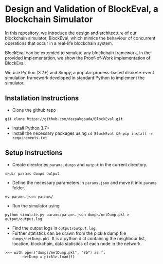 # Design and Validation of BlockEval, a Blockchain Simulator

In this repository, we introduce the design and architecture of our
blockchain simulator, BlockEval, which mimics the behaviour
of concurrent operations that occur in a real-life blockchain
system.

BlockEval can be extended to simulate any blockchain framework. In 
the provided implementation, we show the Proof-of-Work implementation
of BlockEval.

We use Python (3.7+) and Simpy, a popular process-based
discrete-event simulation framework developed in standard
Python to implement the simulator.

## Installation Instructions
* Clone the github repo
``` 
git clone https://github.com/deepakgouda/BlockEval.git 
```
* Install Python 3.7+
* Install the necessary packages using `cd BlockEval && pip install -r requirements.txt`

## Setup Instructions
* Create directories `params`, `dumps` and `output` in the current directory.
``` 
mkdir params dumps output
```
* Define the necessary parameters in `params.json` and move it into `params` folder.
``` 
mv params.json params/
```
* Run the simulator using
``` 
python simulate.py params/params.json dumps/netDump.pkl > output/output.log 
```
* Find the output logs in `output/output.log`. 
* Further statistics can be drawn from the pickle dump file `dumps/netDump.pkl`. It is a python dict containing the neighbour list, location, blockchain, data statistics of each node in the network.
``` 
>>> with open("dumps/netDump.pkl", "rb") as f:
        netDump = pickle.load(f)
```
